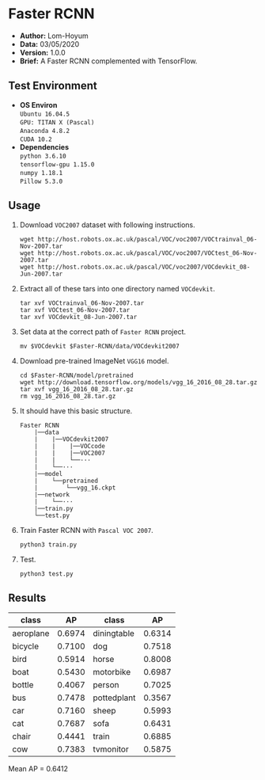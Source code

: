 # Faster RCNN
- **Author:** Lom-Hoyum
- **Data:** 03/05/2020
- **Version:** 1.0.0
- **Brief:** A Faster RCNN complemented with TensorFlow.

## Test Environment
- **OS Environ**  
`Ubuntu 16.04.5 `  
`GPU: TITAN X (Pascal)`  
`Anaconda 4.8.2`  
`CUDA 10.2`
- **Dependencies**  
`python 3.6.10`  
`tensorflow-gpu 1.15.0`  
`numpy 1.18.1`  
`Pillow 5.3.0`

## Usage
1. Download `VOC2007` dataset with following instructions.
    ```Shell
    wget http://host.robots.ox.ac.uk/pascal/VOC/voc2007/VOCtrainval_06-Nov-2007.tar
	wget http://host.robots.ox.ac.uk/pascal/VOC/voc2007/VOCtest_06-Nov-2007.tar
	wget http://host.robots.ox.ac.uk/pascal/VOC/voc2007/VOCdevkit_08-Jun-2007.tar
    ```
2. Extract all of these tars into one directory named `VOCdevkit`.
    ```Shell
    tar xvf VOCtrainval_06-Nov-2007.tar
    tar xvf VOCtest_06-Nov-2007.tar
    tar xvf VOCdevkit_08-Jun-2007.tar
    ```
3. Set data at the correct path of `Faster RCNN` project.
    ```Shell
    mv $VOCdevkit $Faster-RCNN/data/VOCdevkit2007
    ```
4. Download pre-trained ImageNet `VGG16` model.

    ```Shell
    cd $Faster-RCNN/model/pretrained
    wget http://download.tensorflow.org/models/vgg_16_2016_08_28.tar.gz
    tar xvf vgg_16_2016_08_28.tar.gz
    rm vgg_16_2016_08_28.tar.gz
    ```
    
5. It should have this basic structure.
    ```
    Faster RCNN
        |──data
        |    |──VOCdevkit2007
        |    |    |──VOCcode
        |    |    |──VOC2007
        |    |    └──···
        |    └──···
        |──model
        |    └──pretrained
        |        └──vgg_16.ckpt
        |──network
        |    └──···
        |──train.py
        └──test.py
    ```
6. Train Faster RCNN with `Pascal VOC 2007`.
    ```Shell
    python3 train.py
    ```
7. Test.
    ```Shell
    python3 test.py
    ```

## Results
|class|AP|class|AP|
|--| --|--|--|
|aeroplane|0.6974|diningtable|0.6314|
|bicycle|0.7100|dog|0.7518|
|bird|0.5914|horse|0.8008|
|boat|0.5430|motorbike|0.6987|
|bottle|0.4067|person|0.7025|
|bus|0.7478|pottedplant|0.3567|
|car|0.7160|sheep|0.5993|
|cat|0.7687|sofa|0.6431|
|chair|0.4441|train|0.6885|
|cow|0.7383|tvmonitor|0.5875|  

Mean AP = 0.6412
